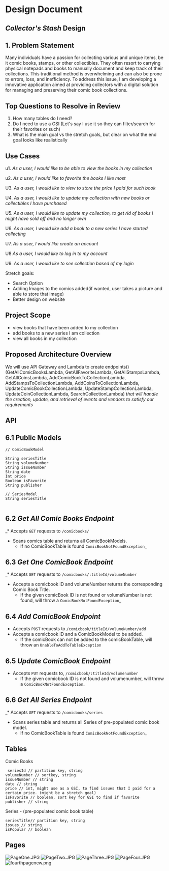 # Design Document

## _Collector's Stash_ Design

## 1. Problem Statement
Many individuals have a passion for collecting various and unique items, be it comic books, stamps, or other collectibles. They often resort to carrying physical notepads and books to manually document and keep track of their collections. This traditional method is overwhelming and can also be prone to errors, loss, and inefficiency. To address this issue, I am developing a innovative application aimed at providing collectors with a digital solution for managing and preserving their comic book collections.

## Top Questions to Resolve in Review
1. How many tables do I need?
2. Do I need to use a GSI (Let's say I use it so they can filter/search for their favorites or such)
3. What is the main goal vs the stretch goals, but clear on what the end goal looks like realistically

## Use Cases
u1. _As a user, I would like to be able to view the books in my collection_

u2. _As a user, I would like to favorite the books I like most_

U3. _As a user, I would like to view to store the price I paid for such book_

U4. _As a user, I would like to update my collection with new books or collectibles I have purchased_

U5. _As a user, I would like to update my collection, to get rid of books I might have sold off and no longer own_

U6. _As a user, I would like add a book to a new series I have started collecting_

U7. _As a user, I would like create an account_

U8 _As a user, I would like to log in to my account_

U9. _As a user, I would like to see collection based of my login_

Stretch goals:
- Search Option
- Adding Images to the comics added(if wanted, user takes a picture and able to store that image)
- Better design on website

## Project Scope
- view books that have been added to my collection
- add books to a new series I am collection
- view all books in my collection

## Proposed Architecture Overview
We will use API Gateway and Lambda to create endpoints()
(GetAllComicBooksLambda, GetAllFavoriteLambda, GetAllStampsLambda, GetAllCoinsLambda, AddComicBookToCollectionLambda, AddStampsToCollectionLambda, AddCoinsToCollectionLambda, UpdateComicBookCollectionLambda, UpdateStampCollectionLambda, UpdateCoinCollectionLambda, SearchCollectionLambda)
_that will handle the creation, update, and retrieval of events and vendors to satisfy our requirements_

## API

## 6.1 Public Models
```
// ComicBookModel

String seriesTitle
String volumeNumber
String issueNumber
String date
Int price
Boolean isFavorite
String publisher
```
```
// SeriesModel
String seriesTitle


```


## 6.2 _Get All Comic Books Endpoint_

_* Accepts `GET` requests to `/comicbooks/`
* Scans comics table and returns all ComicBookModels.
    * If no ComicBookTable is found
      `ComicBookNotFoundException`_


## 6.3 _Get One ComicBook Endpoint_

_* Accepts `GET` requests to `/comicbooks/:titleId/volumeNumber`
* Accepts a comicbook ID and volumeNumber returns the corresponding Comic Book Title.
    * If the given comicBook ID is not found or volumeNumber is not found, will throw a
      `ComicBookNotFoundException`_

## 6.4 _Add ComicBook Endpoint_

* Accepts `POST` requests to `/comicbook/titleId/volumeNumber/add`
* Accepts a comicbook ID and a ComicBookModel to be added.
    * If the comicBook can not be added to the comicBookTable, will throw an `UnableToAddToTableException`


## 6.5 _Update ComicBook Endpoint_

* Accepts `PUT` requests to, `/comicbook/:titleId/volumenumber`
    * If the given comicbook ID is not found and volumenumber, will throw a
      `ComicBookNotFoundException`_

## 6.6 _Get All Series Endpoint_

_* Accepts `GET` requests to `/comicbooks/series`
* Scans series table and returns all Series of pre-populated comic book model.
    * If no ComicBookTable is found
      `ComicBookNotFoundException`_

## Tables
Comic Books
```
 seriesId // partition key, string 
volumeNumber // sortkey, string 
issueNumber // string
date // string
price // int, might use as a GSI, to find issues that I paid for a certain price. (might be a stretch goal)
isFavorite // boolean, sort key for GSI to find if favorite
publisher // string
```


Series - (pre-populated comic book table)

```
seriesTitle// partition key, string
issues // string
isPopular // boolean

```

## Pages
  
![PageOne.JPG](..%2F..%2F..%2F..%2Fresources%2Fimages%2FdesignImages%2FPageOne.JPG)
![PageTwo.JPG](..%2F..%2F..%2F..%2Fresources%2Fimages%2FdesignImages%2FPageTwo.JPG)
![PageThree.JPG](..%2F..%2F..%2F..%2Fresources%2Fimages%2FdesignImages%2FPageThree.JPG)
![PageFour.JPG](..%2F..%2F..%2F..%2Fresources%2Fimages%2FdesignImages%2FPageFour.JPG)
![fourthpagenew.png](..%2F..%2F..%2F..%2Fresources%2Fimages%2FdesignImages%2Ffourthpagenew.png)

